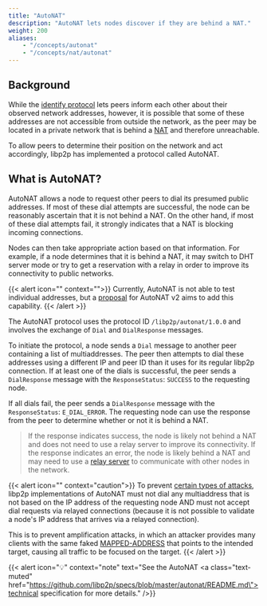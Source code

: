 ```yaml
---
title: "AutoNAT"
description: "AutoNAT lets nodes discover if they are behind a NAT."
weight: 200
aliases:
    - "/concepts/autonat"
    - "/concepts/nat/autonat"
---
```


## Background

While the [identify protocol][spec_identify] lets peers inform each other about their observed network
addresses, however, it is possible that some of these addresses are not accessible from outside the network,
as the peer may be located in a private network that is behind a [NAT](overview.md) and therefore unreachable.

To allow peers to determine their position on the network and act accordingly, libp2p has implemented a protocol
called AutoNAT.

## What is AutoNAT?

AutoNAT allows a node to request other peers to dial its presumed public addresses. If most of these dial
attempts are successful, the node can be reasonably ascertain that it is not behind a NAT. On the other hand,
if most of these dial attempts fail, it strongly indicates that a NAT is blocking incoming connections.

Nodes can then take appropriate action based on that information. For example, if a node determines that it
is behind a NAT, it may switch to DHT server mode or try to get a reservation with a relay in order to improve
its connectivity to public networks.

{{< alert icon="" context="">}}
Currently, AutoNAT is not able to test individual addresses, but a [proposal](https://github.com/libp2p/specs/issues/503) for AutoNAT v2 aims to
add this capability.
{{< /alert >}}

The AutoNAT protocol uses the protocol ID `/libp2p/autonat/1.0.0` and involves the exchange of `Dial` and
`DialResponse` messages.

To initiate the protocol, a node sends a `Dial` message to another peer containing
a list of multiaddresses. The peer then attempts to dial these addresses using a different IP and peer ID
than it uses for its regular libp2p connection. If at least one of the dials is successful, the peer sends a
`DialResponse` message with the `ResponseStatus`: `SUCCESS` to the requesting node.

If all dials fail, the peer sends a `DialResponse` message with the `ResponseStatus`: `E_DIAL_ERROR`.
The requesting node can use the response from the peer to determine whether or not it is behind a NAT.
> If the response indicates success, the node is likely not behind a NAT and does not need to use a relay
> server to improve its connectivity. If the response indicates an error, the node is likely behind a NAT
> and may need to use a [relay server](dcutr.md) to communicate with other nodes in the network.

{{< alert icon="" context="caution">}}
To prevent [certain types of attacks](https://www.rfc-editor.org/rfc/rfc3489#section-12.1.1), libp2p implementations of AutoNAT must not dial any multiaddress that
is not based on the IP address of the requesting node AND must not accept dial requests via relayed
connections (because it is not possible to validate a node's IP address that arrives via a relayed connection).

This is to prevent amplification attacks, in which an attacker provides many clients with the same
faked [MAPPED-ADDRESS](https://www.rfc-editor.org/rfc/rfc3489#section-11.2.1) that points to the intended target, causing all traffic to be focused on the
target.
{{< /alert >}}

<!-- ADD DIAGRAM -->

{{< alert icon="💡" context="note" text="See the AutoNAT <a class=\"text-muted\" href=\"https://github.com/libp2p/specs/blob/master/autonat/README.md\">technical specification</a> for more details." />}}

[spec_identify]: https://github.com/libp2p/specs/tree/master/identify
